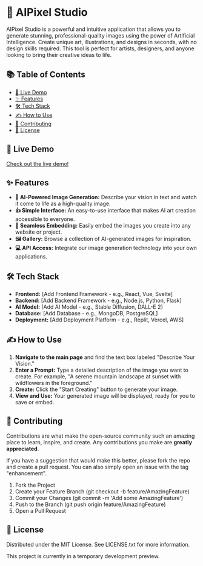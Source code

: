 # **🎨 AIPixel Studio**

AIPixel Studio is a powerful and intuitive application that allows you to generate stunning, professional-quality images using the power of Artificial Intelligence. Create unique art, illustrations, and designs in seconds, with no design skills required. This tool is perfect for artists, designers, and anyone looking to bring their creative ideas to life.

## **📚 Table of Contents**

* [🚀 Live Demo](https://www.google.com/search?q=%23-live-demo)  
* [✨ Features](https://www.google.com/search?q=%23-features)  
* [🛠️ Tech Stack](https://www.google.com/search?q=%23%EF%B8%8F-tech-stack)  
* [✍️ How to Use](https://www.google.com/search?q=%23%EF%B8%8F-how-to-use)  
* [🤝 Contributing](https://www.google.com/search?q=%23-contributing)  
* [📜 License](https://www.google.com/search?q=%23-license)

## **🚀 Live Demo**

[Check out the live demo\!](https://www.google.com/search?q=https://29cbbecb-8ccb-4296-b7c6-9c4e3a264b48-00-3hjiueblmuzk9.worf.replit.dev/)

## **✨ Features**

* **🤖 AI-Powered Image Generation:** Describe your vision in text and watch it come to life as a high-quality image.  
* **👍 Simple Interface:** An easy-to-use interface that makes AI art creation accessible to everyone.  
* **🔗 Seamless Embedding:** Easily embed the images you create into any website or project.  
* **🖼️ Gallery:** Browse a collection of AI-generated images for inspiration.  
* **💻 API Access:** Integrate our image generation technology into your own applications.

## **🛠️ Tech Stack**

* **Frontend:** \[Add Frontend Framework \- e.g., React, Vue, Svelte\]  
* **Backend:** \[Add Backend Framework \- e.g., Node.js, Python, Flask\]  
* **AI Model:** \[Add AI Model \- e.g., Stable Diffusion, DALL-E 2\]  
* **Database:** \[Add Database \- e.g., MongoDB, PostgreSQL\]  
* **Deployment:** \[Add Deployment Platform \- e.g., Replit, Vercel, AWS\]

## **✍️ How to Use**

1. **Navigate to the main page** and find the text box labeled "Describe Your Vision."  
2. **Enter a Prompt:** Type a detailed description of the image you want to create. For example, "A serene mountain landscape at sunset with wildflowers in the foreground."  
3. **Create:** Click the "Start Creating" button to generate your image.  
4. **View and Use:** Your generated image will be displayed, ready for you to save or embed.

## **🤝 Contributing**

Contributions are what make the open-source community such an amazing place to learn, inspire, and create. Any contributions you make are **greatly appreciated**.

If you have a suggestion that would make this better, please fork the repo and create a pull request. You can also simply open an issue with the tag "enhancement".

1. Fork the Project  
2. Create your Feature Branch (git checkout \-b feature/AmazingFeature)  
3. Commit your Changes (git commit \-m 'Add some AmazingFeature')  
4. Push to the Branch (git push origin feature/AmazingFeature)  
5. Open a Pull Request

## **📜 License**

Distributed under the MIT License. See LICENSE.txt for more information.

This project is currently in a temporary development preview.